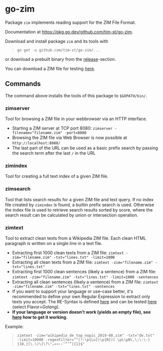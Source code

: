 # go-zim

Package `zim` implements reading support for the ZIM File Format.

Documentation at <https://pkg.go.dev/github.com/tim-st/go-zim>.

Download and install package `zim` and its tools with

>`go get -u github.com/tim-st/go-zim/...`

or download a prebuilt binary from the [release](https://github.com/tim-st/go-zim/releases)-section.

You can download a ZIM file for testing [here](https://download.kiwix.org/zim/).

## Commands

The command above installs the tools of this package to `$GOPATH/bin/`.

### zimserver

Tool for browsing a ZIM file in your webbrowser via an HTTP interface.

* Starting a ZIM server at TCP port 8080: `zimserver -filename="filename.zim" -port=8080`
* Browsing the ZIM file via Web Browser is now possible at `http://localhost:8080/`
* The last part of the URL can be used as a basic prefix search by passing the search term after the last `/` in the URL

### zimindex

Tool for creating a full text index of a given ZIM file.

### zimsearch

Tool that lists search results for a given ZIM file and text query.
If no index file created by `zimindex` is found, a builtin prefix search is used. Otherwise the index file is used to retrieve search results sorted by score, where the search result can be calculated by union or intersection operation.

### zimtext

Tool to extract clean texts from a Wikipedia ZIM file.
Each clean HTML paragraph is written on a single line in a text file.

* Extracting first 1000 clean texts from a ZIM file: `zimtext -zim="filename.zim" -txt="lines.txt" -limit=1000`
* Extracting all clean texts from a ZIM file: `zimtext -zim="filename.zim" -txt="lines.txt"`
* Extracting first 1000 clean sentences (likely a sentence) from a ZIM file: `zimtext -zim="filename.zim" -txt="lines.txt" -limit=1000 -sentences`
* Extracting all clean sentences (likely a sentence) from a ZIM file: `zimtext -zim="filename.zim" -txt="lines.txt" -sentences`
* If you want to support your language or use-case better, it's recommended to define your own Regular Expression to extract only texts you accept. The RE-Syntax is defined [here](https://github.com/google/re2/wiki/Syntax) and can be tested [here](https://regex101.com/) (select Flavor=_Golang_).
* **If your language or version doesn't work (yields an empty file), see [here](https://github.com/tim-st/go-zim/issues/7#issuecomment-913113149) how to get it working.**

Example:
> `zimtext -zim="wikipedia_de_top_nopic_2019-08.zim" -txt="de.txt" -limit=10000 -regexFilter="^(?:\p{Lu}|\p{N})[ \pL\pN\,\;\:\-]{10,}[\.\)\]\?\"…«»›‹‘“’”]{1}$"`
